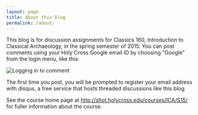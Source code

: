 ```yaml
---
layout: page
title: About this blog
permalink: /about/
---
```


This blog is for discussion assignments for Classics 160, Introduction to Classical Archaeology, in the spring semester of 2015.    You can post comments using your Holy Cross Google email ID by choosing "Google" from the login menu, like this:

 ![Logging in to comment](../images/disqus_login.jpg)

 The first time you post,  you will be prompted to register your email address with disqus, a free service that hosts threaded discussions like this blog.

See the course home page at <http://shot.holycross.edu/courses/ICA/S15/> for fuller information about the course.




